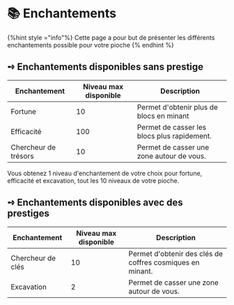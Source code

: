 # 📚 Enchantements

{%hint style ="info"%}
Cette page a pour but de présenter les différents enchantements possible pour votre pioche
{% endhint %}

## **➺** Enchantements disponibles sans prestige

| Enchantement        | Niveau max disponible | Description                                                                                                              |
| ------------------- | ------------- | ------------------------------------------------------------------------------------------------------------------------ |
| Fortune             | 10             | Permet d'obtenir plus de blocs en minant                                                                                    |
| Efficacité          | 100            | Permet de casser les blocs plus rapidement.                                                                                 |
| Chercheur de trésors    | 10         | Permet de casser une zone autour de vous.                                               |                                               

Vous obtenez 1 niveau d'enchantement de votre choix pour fortune, efficacité et excavation, tout les 10 niveaux de votre pioche.

## **➺** Enchantements disponibles avec des prestiges

| Enchantement        | Niveau max disponible | Description                                                                                                              |
| ------------------- | ------------- | ------------------------------------------------------------------------------------------------------------------------ |
| Chercheur de clés   | 10             | Permet d'obtenir des clés de coffres cosmiques en minant.                                                                                                                             |
| Excavation          | 2             | Permet de casser une zone autour de vous.                                                 |                                                  

